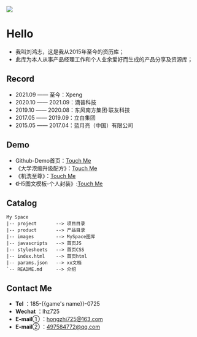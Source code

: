 ![](https://hongzhi725.github.io/hongzhi725/images/me-180.jpg)
# Hello
* 我叫刘鸿志，这是我从2015年至今的资历库；
* 此库为本人从事产品经理工作和个人业余爱好而生成的产品分享及资源库；
## Record
* 2021.09 —— 至今：Xpeng
* 2020.10 —— 2021.09：滴普科技
* 2019.10 —— 2020.08：东风南方集团·联友科技
* 2017.05 —— 2019.09：立白集团
* 2015.05 —— 2017.04：蓝月亮（中国）有限公司
## Demo
*   Github-Demo首页：<a href="https://hongzhi725.github.io/hongzhi725/">Touch Me</a>
*   《大学浓缩升级配方》：<a href="https://hongzhi725.github.io/hongzhi725/project/BMH5/bmschool/">Touch Me</a>
*   《机洗至尊》：<a href="https://hongzhi725.github.io/hongzhi725/project/BMH5/NormalH5/JXZZ/">Touch Me</a>
*   《H5图文模板-个人封装》:<a href="https://hongzhi725.github.io/hongzhi725/project/BMH5/Template-LHZ/">Touch Me</a>
## Catalog
```
My Space
|-- project       --> 项目目录
|-- product       --> 产品目录
|-- images        --> MySpace图库
|-- javascripts   --> 首页JS
|-- stylesheets   --> 首页CSS
|-- index.html    --> 首页html
|-- params.json   --> xx文档
`-- README.md     --> 介绍
```

## Contact Me
*  <b>Tel</b> ：185-{{game's name}}-0725
*  <b>Wechat</b> ：lhz725
*  <b>E-mail</b>① ：hongzhi725@163.com
*  <b>E-mail</b>② ：497584772@qq.com
